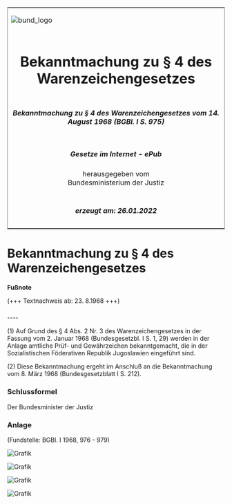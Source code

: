 <span id="DECKBLATT.html"></span>

<table border="0" frame="border" width="100%">

<tr valign="top">

<td align="left">

![bund\_logo](BfJ_2021_Web_de_de.gif)

</td>

<td align="right">

 

</td>

</tr>

<tr align="center" valign="middle">

<td colspan="2">

# Bekanntmachung zu § 4 des Warenzeichengesetzes

</td>

</tr>

<tr align="center" valign="middle">

<td colspan="2">

##### Bekanntmachung zu § 4 des Warenzeichengesetzes vom 14. August 1968 (BGBl. I S. 975)

</td>

</tr>

<tr align="center" valign="middle">

<td colspan="2">

  
  

##### Gesetze im Internet - ePub  
  
herausgegeben vom  
Bundesministerium der Justiz

</td>

</tr>

<tr align="center" valign="bottom">

<td colspan="2">

  
  

##### erzeugt am: 26.01.2022

</td>

</tr>

</table>

<span id="BJNR009750968.html"></span>

# Bekanntmachung zu § 4 des Warenzeichengesetzes

<div>

  
**Fußnote**

<div class="jnhtml">

<div>

<div class="jurAbsatz">

(+++ Textnachweis ab: 23. 8.1968 +++)

</div>

</div>

</div>

</div>

<span id="BJNR009750968BJNE000100303.html"></span>

###   
\----

<div>

<div class="jnhtml">

<div>

<div class="jurAbsatz">

(1) Auf Grund des § 4 Abs. 2 Nr. 3 des Warenzeichengesetzes in der
Fassung vom 2. Januar 1968 (Bundesgesetzbl. I S. 1, 29) werden in der
Anlage amtliche Prüf- und Gewährzeichen bekanntgemacht, die in der
Sozialistischen Föderativen Republik Jugoslawien eingeführt sind.

</div>

<div class="jurAbsatz">

(2) Diese Bekanntmachung ergeht im Anschluß an die Bekanntmachung vom 8.
März 1968 (Bundesgesetzblatt I S. 212).

</div>

</div>

</div>

</div>

<span id="BJNR009750968BJNE000900303.html"></span>

### Schlussformel  

<div>

<div class="jnhtml">

<div>

<div class="jurAbsatz">

Der Bundesminister der Justiz

</div>

</div>

</div>

</div>

<span id="BJNR009750968BJNE000200303.html"></span>

### Anlage  

<div>

<div class="jnhtml">

<div>

<div class="jurAbsatz">

<div class="kommentar_Fundstelle">

(Fundstelle: BGBl. I 1968, 976 - 979)

</div>

![Grafik](bgbl1_1968_j0976_0010.jpeg)  
  
![Grafik](bgbl1_1968_j0977_0010.jpeg)  
  
![Grafik](bgbl1_1968_j0978_0010.jpeg)  
  
![Grafik](bgbl1_1968_j0979_0010.jpeg)

</div>

</div>

</div>

</div>
